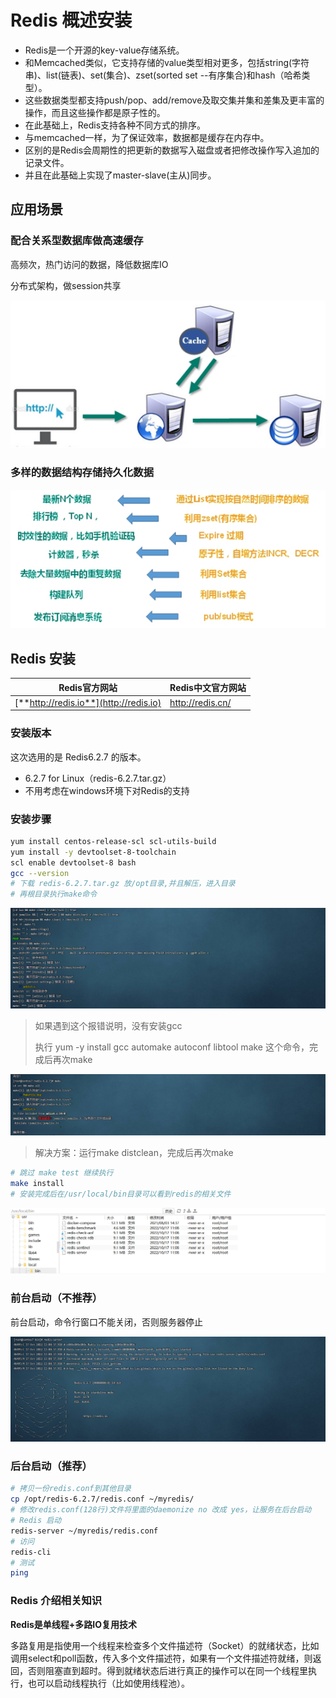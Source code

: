 # Redis 概述安装

* Redis是一个开源的key-value存储系统。
* 和Memcached类似，它支持存储的value类型相对更多，包括string(字符串)、list(链表)、set(集合)、zset(sorted set --有序集合)和hash（哈希类型）。
* 这些数据类型都支持push/pop、add/remove及取交集并集和差集及更丰富的操作，而且这些操作都是原子性的。
* 在此基础上，Redis支持各种不同方式的排序。
* 与memcached一样，为了保证效率，数据都是缓存在内存中。
* 区别的是Redis会周期性的把更新的数据写入磁盘或者把修改操作写入追加的记录文件。
* 并且在此基础上实现了master-slave(主从)同步。

## 应用场景

### 配合关系型数据库做高速缓存

高频次，热门访问的数据，降低数据库IO

分布式架构，做session共享

![image-20221017100902287](./assets/image-20221017100902287.png)

### 多样的数据结构存储持久化数据

![image-20221017100951834](./assets/image-20221017100951834.png)

## Redis 安装

| Redis官方网站                          | Redis中文官方网站 |
| -------------------------------------- | ----------------- |
| [**http://redis.io**](http://redis.io) | http://redis.cn/  |

### 安装版本

这次选用的是 Redis6.2.7 的版本。

* 6.2.7 for Linux（redis-6.2.7.tar.gz）
* 不用考虑在windows环境下对Redis的支持

### 安装步骤

~~~sh
yum install centos-release-scl scl-utils-build
yum install -y devtoolset-8-toolchain
scl enable devtoolset-8 bash
gcc --version
# 下载 redis-6.2.7.tar.gz 放/opt目录,并且解压，进入目录
# 再根目录执行make命令
~~~

![](./assets/Snipaste_2022-10-17_11-14-13.png)

> 如果遇到这个报错说明，没有安装gcc 
>
> 执行 yum -y install gcc automake autoconf libtool make 这个命令，完成后再次make

![](./assets/Snipaste_2022-10-17_11-17-12.png)

> 解决方案：运行make distclean，完成后再次make

~~~sh
# 跳过 make test 继续执行
make install
# 安装完成后在/usr/local/bin目录可以看到redis的相关文件
~~~

![](./assets/Snipaste_2022-10-17_11-19-30.png)

### 前台启动（不推荐）

前台启动，命令行窗口不能关闭，否则服务器停止

![](./assets/Snipaste_2022-10-17_13-49-12.png)

### 后台启动（推荐）

~~~sh
# 拷贝一份redis.conf到其他目录
cp /opt/redis-6.2.7/redis.conf ~/myredis/
# 修改redis.conf(128行)文件将里面的daemonize no 改成 yes，让服务在后台启动
# Redis 启动
redis-server ~/myredis/redis.conf
# 访问
redis-cli
# 测试
ping
~~~

### Redis 介绍相关知识

**Redis是单线程+多路IO复用技术**

多路复用是指使用一个线程来检查多个文件描述符（Socket）的就绪状态，比如调用select和poll函数，传入多个文件描述符，如果有一个文件描述符就绪，则返回，否则阻塞直到超时。得到就绪状态后进行真正的操作可以在同一个线程里执行，也可以启动线程执行（比如使用线程池）。